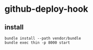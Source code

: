 # github-deploy-hook

## install

```
bundle install --path vendor/bundle
bundle exec thin -p 8000 start
```

